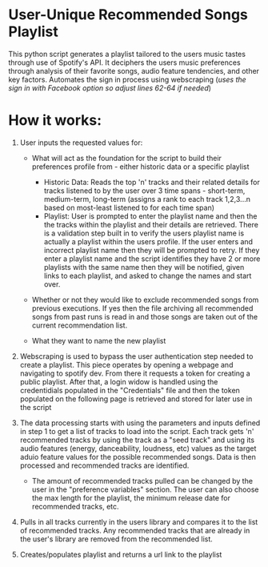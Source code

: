 # User-Unique Recommended Songs Playlist

This python script generates a playlist tailored to the users music tastes through use of Spotify's API. It deciphers the users music preferences through analysis of their favorite songs, audio feature tendencies, and other key factors. Automates the sign in process using webscraping (*uses the sign in with Facebook option so adjust lines 62-64 if needed*)

# How it works:

1. User inputs the requested values for:

    * What will act as the foundation for the script to build their preferences profile from - either historic data or a specific playlist
        * Historic Data: Reads the top 'n' tracks and their related details for tracks listened to by the user over 3 time spans - short-term, medium-term, long-term (assigns a rank to each track 1,2,3...n based on most-least listened to for each time span)
        * Playlist: User is prompted to enter the playlist name and then the the tracks within the playlist and their details are retrieved. There is a validation step built in to verify the users playlist name is actually a playlist within the users profile. If the user enters and incorrect playlist name then they will be prompted to retry. If they enter a playlist name and the script identifies they have 2 or more playlists with the same name then they will be notified, given links to each playlist, and asked to change the names and start over.

    * Whether or not they would like to exclude recommended songs from previous executions. If yes then the file archiving all recommended songs from past runs is read in and those songs are taken out of the current recommendation list.
    
    * What they want to name the new playlist

2. Webscraping is used to bypass the user authentication step needed to create a playlist. This piece operates by opening a webpage and navigating to spotify dev. From there it requests a token for creating a public playlist. After that, a login widow is handled using the credentidials populated in the "Credentials" file and then the token populated on the following page is retrieved and stored for later use in the script

2. The data processing starts with using the parameters and inputs defined in step 1 to get a list of tracks to load into the script. Each track gets 'n' recommended tracks by using the track as a "seed track" and using its audio features (energy, danceability, loudness, etc) values as the target aduio feature values for the possible recommended songs. Data is then processed and recommended tracks are identified.

    * The amount of recommended tracks pulled can be changed by the user in the "preference variables" section. The user can also choose the max length for the playlist, the minimum release date for recommended tracks, etc.
    
3. Pulls in all tracks currently in the users library and compares it to the list of recommended tracks. Any recommended tracks that are already in the user's library are removed from the recommended list.
    
4. Creates/populates playlist and returns a url link to the playlist
